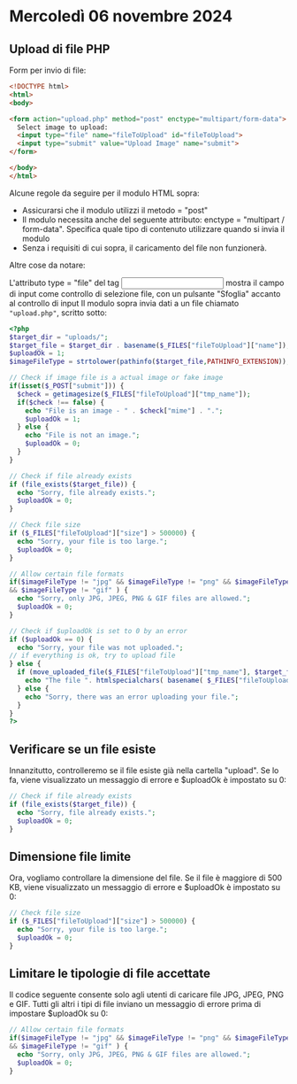 # Mercoledì 06 novembre 2024

## Upload di file PHP

Form per invio di file:
```html
<!DOCTYPE html>
<html>
<body>

<form action="upload.php" method="post" enctype="multipart/form-data">
  Select image to upload:
  <input type="file" name="fileToUpload" id="fileToUpload">
  <input type="submit" value="Upload Image" name="submit">
</form>

</body>
</html>
```

Alcune regole da seguire per il modulo HTML sopra:

- Assicurarsi che il modulo utilizzi il metodo = "post"
- Il modulo necessita anche del seguente attributo: enctype = "multipart / form-data". Specifica quale tipo di contenuto utilizzare quando si invia il modulo
- Senza i requisiti di cui sopra, il caricamento del file non funzionerà.

Altre cose da notare:

L'attributo type = "file" del tag <input > mostra il campo di input come controllo di selezione file, con un pulsante "Sfoglia" accanto al controllo di input
Il modulo sopra invia dati a un file chiamato `"upload.php"`, scritto sotto:

```php
<?php
$target_dir = "uploads/";
$target_file = $target_dir . basename($_FILES["fileToUpload"]["name"]);
$uploadOk = 1;
$imageFileType = strtolower(pathinfo($target_file,PATHINFO_EXTENSION));

// Check if image file is a actual image or fake image
if(isset($_POST["submit"])) {
  $check = getimagesize($_FILES["fileToUpload"]["tmp_name"]);
  if($check !== false) {
    echo "File is an image - " . $check["mime"] . ".";
    $uploadOk = 1;
  } else {
    echo "File is not an image.";
    $uploadOk = 0;
  }
}

// Check if file already exists
if (file_exists($target_file)) {
  echo "Sorry, file already exists.";
  $uploadOk = 0;
}

// Check file size
if ($_FILES["fileToUpload"]["size"] > 500000) {
  echo "Sorry, your file is too large.";
  $uploadOk = 0;
}

// Allow certain file formats
if($imageFileType != "jpg" && $imageFileType != "png" && $imageFileType != "jpeg"
&& $imageFileType != "gif" ) {
  echo "Sorry, only JPG, JPEG, PNG & GIF files are allowed.";
  $uploadOk = 0;
}

// Check if $uploadOk is set to 0 by an error
if ($uploadOk == 0) {
  echo "Sorry, your file was not uploaded.";
// if everything is ok, try to upload file
} else {
  if (move_uploaded_file($_FILES["fileToUpload"]["tmp_name"], $target_file)) {
    echo "The file ". htmlspecialchars( basename( $_FILES["fileToUpload"]["name"])). " has been uploaded.";
  } else {
    echo "Sorry, there was an error uploading your file.";
  }
}
?>
```

## Verificare se un file esiste

Innanzitutto, controlleremo se il file esiste già nella cartella "upload". Se lo fa, viene visualizzato un messaggio di errore e $uploadOk è impostato su 0:

```php
// Check if file already exists
if (file_exists($target_file)) {
  echo "Sorry, file already exists.";
  $uploadOk = 0;
}
```

## Dimensione file limite

Ora, vogliamo controllare la dimensione del file. Se il file è maggiore di 500 KB, viene visualizzato un messaggio di errore e $uploadOk è impostato su 0:


```php
// Check file size
if ($_FILES["fileToUpload"]["size"] > 500000) {
  echo "Sorry, your file is too large.";
  $uploadOk = 0;
}
```

## Limitare le tipologie di file accettate

Il codice seguente consente solo agli utenti di caricare file JPG, JPEG, PNG e GIF. Tutti gli altri i tipi di file inviano un messaggio di errore prima di impostare $uploadOk su 0:

```php
// Allow certain file formats
if($imageFileType != "jpg" && $imageFileType != "png" && $imageFileType != "jpeg"
&& $imageFileType != "gif" ) {
  echo "Sorry, only JPG, JPEG, PNG & GIF files are allowed.";
  $uploadOk = 0;
}
```